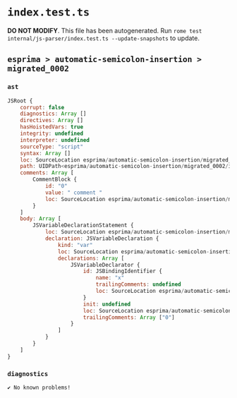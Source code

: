 # `index.test.ts`

**DO NOT MODIFY**. This file has been autogenerated. Run `rome test internal/js-parser/index.test.ts --update-snapshots` to update.

## `esprima > automatic-semicolon-insertion > migrated_0002`

### `ast`

```javascript
JSRoot {
	corrupt: false
	diagnostics: Array []
	directives: Array []
	hasHoistedVars: true
	integrity: undefined
	interpreter: undefined
	sourceType: "script"
	syntax: Array []
	loc: SourceLocation esprima/automatic-semicolon-insertion/migrated_0002/input.js 1:0-2:0
	path: UIDPath<esprima/automatic-semicolon-insertion/migrated_0002/input.js>
	comments: Array [
		CommentBlock {
			id: "0"
			value: " comment "
			loc: SourceLocation esprima/automatic-semicolon-insertion/migrated_0002/input.js 1:6-1:19
		}
	]
	body: Array [
		JSVariableDeclarationStatement {
			loc: SourceLocation esprima/automatic-semicolon-insertion/migrated_0002/input.js 1:0-1:20
			declaration: JSVariableDeclaration {
				kind: "var"
				loc: SourceLocation esprima/automatic-semicolon-insertion/migrated_0002/input.js 1:0-1:20
				declarations: Array [
					JSVariableDeclarator {
						id: JSBindingIdentifier {
							name: "x"
							trailingComments: undefined
							loc: SourceLocation esprima/automatic-semicolon-insertion/migrated_0002/input.js 1:4-1:5 (x)
						}
						init: undefined
						loc: SourceLocation esprima/automatic-semicolon-insertion/migrated_0002/input.js 1:4-1:5
						trailingComments: Array ["0"]
					}
				]
			}
		}
	]
}
```

### `diagnostics`

```
✔ No known problems!

```
